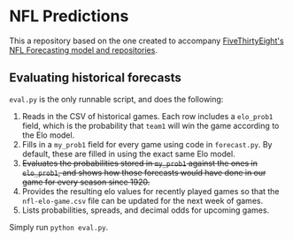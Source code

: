 # NFL Predictions

This a repository based on the one created to accompany [FiveThirtyEight's NFL Forecasting model and repositories](https://github.com/fivethirtyeight/nfl-elo-game).

## Evaluating historical forecasts

`eval.py` is the only runnable script, and does the following:

1. Reads in the CSV of historical games. Each row includes a `elo_prob1` field, which is the probability that `team1` will win the game according to the Elo model.
2. Fills in a `my_prob1` field for every game using code in `forecast.py`. By default, these are filled in using the exact same Elo model.
3. ~~Evaluates the probabilities stored in `my_prob1` against the ones in `elo_prob1`, and shows how those forecasts would have done in our game for every season since 1920.~~
4. Provides the resulting elo values for recently played games so that the `nfl-elo-game.csv` file can be updated for the next week of games.
5. Lists probabilities, spreads, and decimal odds for upcoming games.

Simply run `python eval.py`.